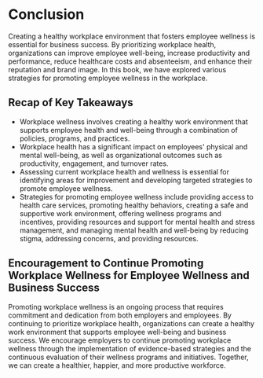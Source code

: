 # Conclusion

Creating a healthy workplace environment that fosters employee wellness is essential for business success. By prioritizing workplace health, organizations can improve employee well-being, increase productivity and performance, reduce healthcare costs and absenteeism, and enhance their reputation and brand image. In this book, we have explored various strategies for promoting employee wellness in the workplace.

Recap of Key Takeaways
----------------------

* Workplace wellness involves creating a healthy work environment that supports employee health and well-being through a combination of policies, programs, and practices.
* Workplace health has a significant impact on employees' physical and mental well-being, as well as organizational outcomes such as productivity, engagement, and turnover rates.
* Assessing current workplace health and wellness is essential for identifying areas for improvement and developing targeted strategies to promote employee wellness.
* Strategies for promoting employee wellness include providing access to health care services, promoting healthy behaviors, creating a safe and supportive work environment, offering wellness programs and incentives, providing resources and support for mental health and stress management, and managing mental health and well-being by reducing stigma, addressing concerns, and providing resources.

Encouragement to Continue Promoting Workplace Wellness for Employee Wellness and Business Success
-------------------------------------------------------------------------------------------------

Promoting workplace wellness is an ongoing process that requires commitment and dedication from both employers and employees. By continuing to prioritize workplace health, organizations can create a healthy work environment that supports employee well-being and business success. We encourage employers to continue promoting workplace wellness through the implementation of evidence-based strategies and the continuous evaluation of their wellness programs and initiatives. Together, we can create a healthier, happier, and more productive workforce.